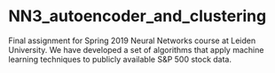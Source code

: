 # NN3_autoencoder_and_clustering
Final assignment for Spring 2019 Neural Networks course at Leiden University. We have developed a set of algorithms that apply machine learning techniques to publicly available S&amp;P 500 stock data.
